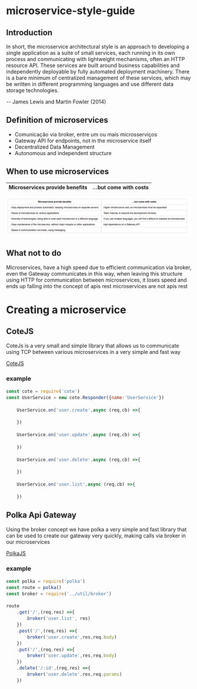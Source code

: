 # microservice-style-guide

## Introduction

In short, the microservice architectural style is an approach to developing a single application as a suite of small services, each running in its own process and communicating with lightweight mechanisms, often an HTTP resource API. These services are built around business capabilities and independently deployable by fully automated deployment machinery. There is a bare minimum of centralized management of these services, which may be written in different programming languages and use different data storage technologies.

-- James Lewis and Martin Fowler (2014)

## Definition of microservices

- Comunicação via broker, entre um ou mais microsserviços
- Gateway API for endpoints, not in the microservice itself
- Decentralized Data Management
- Autonomous and independent structure


## When to use microservices

Microservices provide benefits | …but come with costs 
--- | --- |
![alt text](img/pros-costs.png)


## What not to do
Microservices, have a high speed due to efficient communication via broker, even the Gateway communicates in this way, when leaving this structure using HTTP for communication between microservices, it loses speed and ends up falling into the concept of apis rest microservices are not apis rest

# Creating a microservice 

## CoteJS

CoteJs is a very small and simple library that allows us to communicate using TCP between various microservices in a very simple and fast way

[CoteJS](https://github.com/dashersw/cote)
### example

```javascript
const cote = require('cote')
const UserService = new cote.Responder({name:'UserService'})

    UserService.on('user.create',async (req,cb) =>{
       
    })

    UserService.on('user.update',async (req,cb) =>{
      
    })

    UserService.on('user.delete',async (req,cb) =>{
       
    })

    UserService.on('user.list',async (req,cb) =>{
      
    })
```

## Polka Api Gateway
Using the broker concept we have polka a very simple and fast library that can be used to create our gateway very quickly, making calls via broker in our microservices

[PolkaJS](https://github.com/lukeed/polka)

### example
```javascript
const polka = require('polka')
const route = polka()
const broker = require('../util/broker')

route
    .get('/',(req,res) =>{
        broker('user.list', res)
    })
    .post('/',(req,res) =>{
        broker('user.create',res,req.body)
    })
    .put('/',(req,res) =>{
        broker('user.update',res,req.body)
    })
    .delete('/:id',(req,res) =>{
        broker('user.delete',res,req.params)
    })

```


